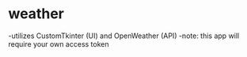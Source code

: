 # weather
-utilizes CustomTkinter (UI) and OpenWeather (API)
-note: this app will require your own access token
